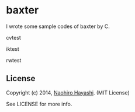 baxter
======


I wrote some sample codes of baxter by C.

cvtest

iktest

rwtest

## License

Copyright (c) 2014, [Naohiro Hayashi](http://rinrin-mizutama.org). (MIT License)

See LICENSE for more info.
